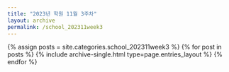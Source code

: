 ```yaml
---
title: "2023년 학원 11월 3주차"
layout: archive
permalink: /school_202311week3
---
```



{% assign posts = site.categories.school_202311week3 %}
{% for post in posts %} {% include archive-single.html type=page.entries_layout %} {% endfor %}